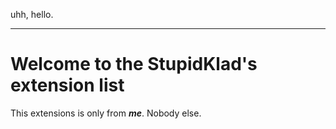 uhh, hello.
<hr>

# Welcome to the StupidKlad's extension list
This extensions is only from ***me***. Nobody else.
